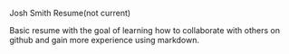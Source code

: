 Josh Smith Resume(not current)

Basic resume with the goal of learning how to collaborate with others on github and gain more experience using markdown.
